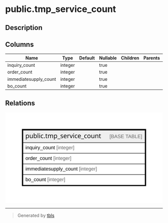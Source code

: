 # public.tmp_service_count

## Description

## Columns

| Name | Type | Default | Nullable | Children | Parents | Comment |
| ---- | ---- | ------- | -------- | -------- | ------- | ------- |
| inquiry_count | integer |  | true |  |  |  |
| order_count | integer |  | true |  |  |  |
| immediatesupply_count | integer |  | true |  |  |  |
| bo_count | integer |  | true |  |  |  |

## Relations

![er](public.tmp_service_count.svg)

---

> Generated by [tbls](https://github.com/k1LoW/tbls)
